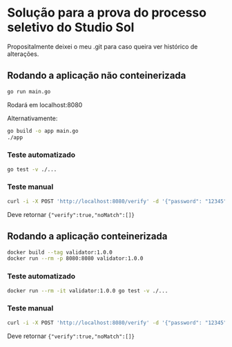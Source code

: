 # Solução para a prova do processo seletivo do Studio Sol

Propositalmente deixei o meu .git para caso queira ver histórico de alterações.

## Rodando a aplicação não conteinerizada
```sh
go run main.go
```
Rodará em localhost:8080

Alternativamente:
```sh
go build -o app main.go
./app
```

### Teste automatizado
```sh
go test -v ./...
```

### Teste manual
```sh
curl -i -X POST 'http://localhost:8080/verify' -d '{"password": "12345", "rules": [{"rule": "minSize", "value": 4}]}'
```
Deve retornar `{"verify":true,"noMatch":[]}`

## Rodando a aplicação conteinerizada
```sh
docker build --tag validator:1.0.0
docker run --rm -p 8080:8080 validator:1.0.0
```

### Teste automatizado
```sh
docker run --rm -it validator:1.0.0 go test -v ./...
```

### Teste manual
```sh
curl -i -X POST 'http://localhost:8080/verify' -d '{"password": "12345", "rules": [{"rule": "minSize", "value": 4}]}'
```
Deve retornar `{"verify":true,"noMatch":[]}`